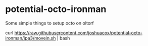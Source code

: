 potential-octo-ironman
======================

Some simple things to setup octo on oltorf

curl https://raw.githubusercontent.com/joshuacox/potential-octo-ironman/ipa3/movein.sh | bash
